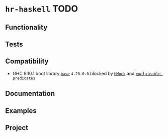 # `hr-haskell` TODO

## Functionality

## Tests

## Compatibility

* GHC 9.10.1 boot library
  [`base`](https://hackage.haskell.org/package/base)
  `4.20.0.0` blocked by
  [`HMock`](https://hackage.haskell.org/package/HMock) and
  [`explainable-predicates`](https://hackage.haskell.org/package/explainable-predicates)

## Documentation

## Examples

## Project
